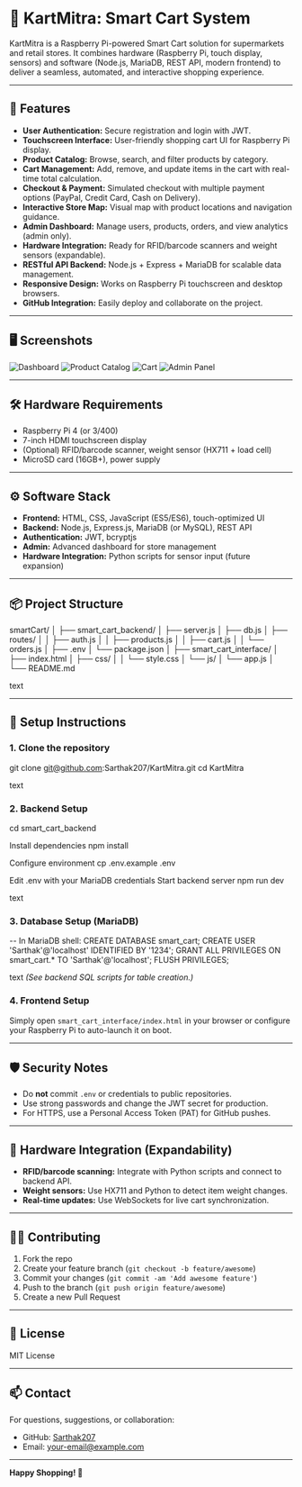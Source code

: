# 🛒 KartMitra: Smart Cart System

KartMitra is a Raspberry Pi-powered Smart Cart solution for supermarkets and retail stores. It combines hardware (Raspberry Pi, touch display, sensors) and software (Node.js, MariaDB, REST API, modern frontend) to deliver a seamless, automated, and interactive shopping experience.

---

## 🚀 Features

- **User Authentication:** Secure registration and login with JWT.
- **Touchscreen Interface:** User-friendly shopping cart UI for Raspberry Pi display.
- **Product Catalog:** Browse, search, and filter products by category.
- **Cart Management:** Add, remove, and update items in the cart with real-time total calculation.
- **Checkout & Payment:** Simulated checkout with multiple payment options (PayPal, Credit Card, Cash on Delivery).
- **Interactive Store Map:** Visual map with product locations and navigation guidance.
- **Admin Dashboard:** Manage users, products, orders, and view analytics (admin only).
- **Hardware Integration:** Ready for RFID/barcode scanners and weight sensors (expandable).
- **RESTful API Backend:** Node.js + Express + MariaDB for scalable data management.
- **Responsive Design:** Works on Raspberry Pi touchscreen and desktop browsers.
- **GitHub Integration:** Easily deploy and collaborate on the project.

---

## 🖥️ Screenshots

![Dashboard](docs/screens/dashboard.png)
![Product Catalog](docs/screens/products.png)
![Cart](docs/screens/cart.png)
![Admin Panel](docs/screens/admin.png)

---

## 🛠️ Hardware Requirements

- Raspberry Pi 4 (or 3/400)
- 7-inch HDMI touchscreen display
- (Optional) RFID/barcode scanner, weight sensor (HX711 + load cell)
- MicroSD card (16GB+), power supply

---

## ⚙️ Software Stack

- **Frontend:** HTML, CSS, JavaScript (ES5/ES6), touch-optimized UI
- **Backend:** Node.js, Express.js, MariaDB (or MySQL), REST API
- **Authentication:** JWT, bcryptjs
- **Admin:** Advanced dashboard for store management
- **Hardware Integration:** Python scripts for sensor input (future expansion)

---

## 📦 Project Structure

smartCart/
│
├── smart_cart_backend/
│ ├── server.js
│ ├── db.js
│ ├── routes/
│ │ ├── auth.js
│ │ ├── products.js
│ │ ├── cart.js
│ │ └── orders.js
│ ├── .env
│ └── package.json
│
├── smart_cart_interface/
│ ├── index.html
│ ├── css/
│ │ └── style.css
│ └── js/
│ └── app.js
│
└── README.md


text

---

## 📝 Setup Instructions

### 1. **Clone the repository**

git clone git@github.com:Sarthak207/KartMitra.git
cd KartMitra


text

### 2. **Backend Setup**

cd smart_cart_backend

Install dependencies
npm install

Configure environment
cp .env.example .env

Edit .env with your MariaDB credentials
Start backend server
npm run dev


text

### 3. **Database Setup (MariaDB)**

-- In MariaDB shell:
CREATE DATABASE smart_cart;
CREATE USER 'Sarthak'@'localhost' IDENTIFIED BY '1234';
GRANT ALL PRIVILEGES ON smart_cart.* TO 'Sarthak'@'localhost';
FLUSH PRIVILEGES;


text
*(See backend SQL scripts for table creation.)*

### 4. **Frontend Setup**

Simply open `smart_cart_interface/index.html` in your browser or configure your Raspberry Pi to auto-launch it on boot.

---

## 🛡️ Security Notes

- Do **not** commit `.env` or credentials to public repositories.
- Use strong passwords and change the JWT secret for production.
- For HTTPS, use a Personal Access Token (PAT) for GitHub pushes.

---

## 🤖 Hardware Integration (Expandability)

- **RFID/barcode scanning:** Integrate with Python scripts and connect to backend API.
- **Weight sensors:** Use HX711 and Python to detect item weight changes.
- **Real-time updates:** Use WebSockets for live cart synchronization.

---

## 👩‍💻 Contributing

1. Fork the repo
2. Create your feature branch (`git checkout -b feature/awesome`)
3. Commit your changes (`git commit -am 'Add awesome feature'`)
4. Push to the branch (`git push origin feature/awesome`)
5. Create a new Pull Request

---

## 📄 License

MIT License

---

## 📫 Contact

For questions, suggestions, or collaboration:
- GitHub: [Sarthak207](https://github.com/Sarthak207)
- Email: your-email@example.com

---

**Happy Shopping! 🛒**
